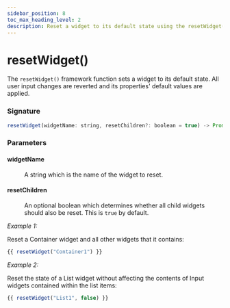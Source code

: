 ```yaml
---
sidebar_position: 8
toc_max_heading_level: 2
description: Reset a widget to its default state using the resetWidget() Appsmith framework function.
---
```

# resetWidget()

The `resetWidget()` framework function sets a widget to its default state. All user input changes are reverted and its properties' default values are applied.

### Signature

```javascript
resetWidget(widgetName: string, resetChildren?: boolean = true) -> Promise
```

### Parameters

#### widgetName

<dd>

A string which is the name of the widget to reset.

</dd>

#### resetChildren

<dd>

An optional boolean which determines whether all child widgets should also be reset. This is `true` by default.

</dd>

_Example 1:_

Reset a Container widget and all other widgets that it contains:

```javascript
{{ resetWidget("Container1") }}
```

_Example 2:_

Reset the state of a List widget without affecting the contents of Input widgets contained within the list items:

```javascript
{{ resetWidget("List1", false) }}
```
